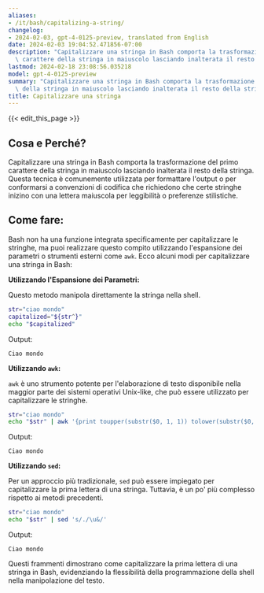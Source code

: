 ```yaml
---
aliases:
- /it/bash/capitalizing-a-string/
changelog:
- 2024-02-03, gpt-4-0125-preview, translated from English
date: 2024-02-03 19:04:52.471856-07:00
description: "Capitalizzare una stringa in Bash comporta la trasformazione del primo\
  \ carattere della stringa in maiuscolo lasciando inalterata il resto della stringa.\u2026"
lastmod: 2024-02-18 23:08:56.035218
model: gpt-4-0125-preview
summary: "Capitalizzare una stringa in Bash comporta la trasformazione del primo carattere\
  \ della stringa in maiuscolo lasciando inalterata il resto della stringa.\u2026"
title: Capitalizzare una stringa
---
```


{{< edit_this_page >}}

## Cosa e Perché?
Capitalizzare una stringa in Bash comporta la trasformazione del primo carattere della stringa in maiuscolo lasciando inalterata il resto della stringa. Questa tecnica è comunemente utilizzata per formattare l'output o per conformarsi a convenzioni di codifica che richiedono che certe stringhe inizino con una lettera maiuscola per leggibilità o preferenze stilistiche.

## Come fare:

Bash non ha una funzione integrata specificamente per capitalizzare le stringhe, ma puoi realizzare questo compito utilizzando l'espansione dei parametri o strumenti esterni come `awk`. Ecco alcuni modi per capitalizzare una stringa in Bash:

**Utilizzando l'Espansione dei Parametri:**

Questo metodo manipola direttamente la stringa nella shell.

```bash
str="ciao mondo"
capitalized="${str^}"
echo "$capitalized"
```
Output:
```
Ciao mondo
```

**Utilizzando `awk`:**

`awk` è uno strumento potente per l'elaborazione di testo disponibile nella maggior parte dei sistemi operativi Unix-like, che può essere utilizzato per capitalizzare le stringhe.

```bash
str="ciao mondo"
echo "$str" | awk '{print toupper(substr($0, 1, 1)) tolower(substr($0, 2))}'
```
Output:
```
Ciao mondo
```

**Utilizzando `sed`:**

Per un approccio più tradizionale, `sed` può essere impiegato per capitalizzare la prima lettera di una stringa. Tuttavia, è un po' più complesso rispetto ai metodi precedenti.

```bash
str="ciao mondo"
echo "$str" | sed 's/./\u&/'
```
Output:
```
Ciao mondo
```

Questi frammenti dimostrano come capitalizzare la prima lettera di una stringa in Bash, evidenziando la flessibilità della programmazione della shell nella manipolazione del testo.
